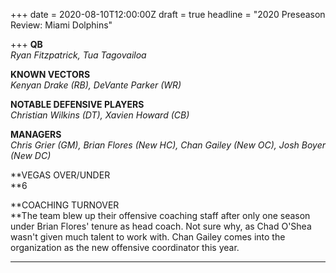 +++
date = 2020-08-10T12:00:00Z
draft = true
headline = "2020 Preseason Review: Miami Dolphins"

+++
**QB**  
_Ryan Fitzpatrick, Tua Tagovailoa_

**KNOWN VECTORS**  
_Kenyan Drake (RB), DeVante Parker (WR)_

**NOTABLE DEFENSIVE PLAYERS**  
_Christian Wilkins (DT), Xavien Howard (CB)_

**MANAGERS**  
_Chris Grier (GM), Brian Flores (New HC), Chan Gailey (New OC), Josh Boyer (New DC)_

**VEGAS OVER/UNDER  
**6

**COACHING TURNOVER  
**The team blew up their offensive coaching staff after only one season under Brian Flores' tenure as head coach. Not sure why, as Chad O'Shea wasn't given much talent to work with. Chan Gailey comes into the organization as the new offensive coordinator this year. 

***